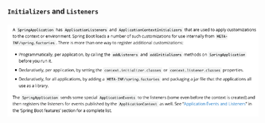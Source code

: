 #### `Initializers` and `Listeners`

![Initializers and Listeners Docs](initializers_listeners_docs.png)
